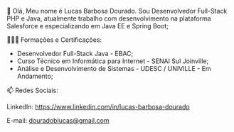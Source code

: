 👋 Olá, Meu nome é Lucas Barbosa Dourado. Sou Desenvolvedor Full-Stack PHP e Java, atualmente trabalho com desenvolvimento na plataforma Salesforce e especializando em Java EE e Spring Boot;

👨🏿‍🎓 Formações e Certificações: 

- Desenvolvedor Full-Stack Java - EBAC;
- Curso Técnico em Informática para Internet - SENAI Sul Joinville;
- Análise e Desenvolvimento de Sistemas - UDESC / UNIVILLE   - Em Andamento;

📫 Redes Sociais: 

LinkedIn: https://www.linkedin.com/in/lucas-barbosa-dourado 

E-mail: douradoblucas@gmail.com

<!---
lucasbdourado/lucasbdourado is a ✨ special ✨ repository because its `README.md` (this file) appears on your GitHub profile.
You can click the Preview link to take a look at your changes.
--->
